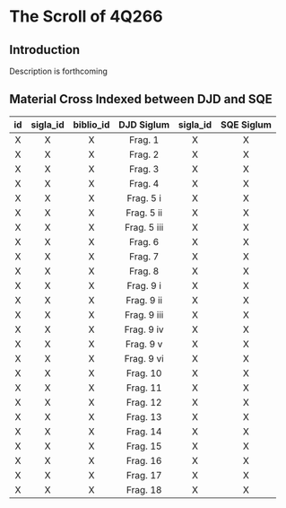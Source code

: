 # The Scroll of 4Q266

## Introduction

Description is forthcoming

## Material Cross Indexed between DJD and SQE

| id    | sigla_id  | biblio_id | DJD Siglum | sigla_id | SQE Siglum |
| :---:     | :---:     |   :---:   | :---: | :----: | :---: |
| X | X | X | Frag. 1 | X | X |
| X | X | X | Frag. 2 | X | X |
| X | X | X | Frag. 3 | X | X |
| X | X | X | Frag. 4 | X | X |
| X | X | X | Frag. 5 i | X | X |
| X | X | X | Frag. 5 ii | X | X |
| X | X | X | Frag. 5 iii | X | X |
| X | X | X | Frag. 6 | X | X |
| X | X | X | Frag. 7 | X | X |
| X | X | X | Frag. 8 | X | X |
| X | X | X | Frag. 9 i | X | X |
| X | X | X | Frag. 9 ii | X | X |
| X | X | X | Frag. 9 iii | X | X |
| X | X | X | Frag. 9 iv | X | X |
| X | X | X | Frag. 9  v | X | X |
| X | X | X | Frag. 9 vi | X | X |
| X | X | X | Frag. 10 | X | X |
| X | X | X | Frag. 11 | X | X |
| X | X | X | Frag. 12 | X | X |
| X | X | X | Frag. 13 | X | X |
| X | X | X | Frag. 14 | X | X |
| X | X | X | Frag. 15 | X | X |
| X | X | X | Frag. 16 | X | X |
| X | X | X | Frag. 17 | X | X |
| X | X | X | Frag. 18 | X | X |